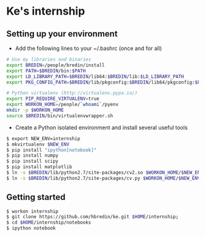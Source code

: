 # Ke's internship

## Setting up your environment

* Add the following lines to your ~/.bashrc (once and for all)

```bash
# Use my libraries and binaries
export BREDIN=/people/bredin/install
export PATH=$BREDIN/bin:$PATH
export LD_LIBRARY_PATH=$BREDIN/lib64:$BREDIN/lib:$LD_LIBRARY_PATH
export PKG_CONFIG_PATH=$BREDIN/lib/pkgconfig:$BREDIN/lib64/pkgconfig:$PKG_CONFIG_PATH

# Python virtualenv (http://virtualenv.pypa.io/)
export PIP_REQUIRE_VIRTUALENV=true
export WORKON_HOME=/people/`whoami`/pyenv
mkdir -p $WORKON_HOME
source $BREDIN/bin/virtualenvwrapper.sh
```

* Create a Python isolated environment and install several useful tools

```bash
$ export NEW_ENV=internship
$ mkvirtualenv $NEW_ENV
$ pip install "ipython[notebook]"
$ pip install numpy
$ pip install scipy
$ pip install matplotlib
$ ln -s $BREDIN/lib/python2.7/site-packages/cv2.so $WORKON_HOME/$NEW_ENV/lib/python2.7/site-packages/cv2.so
$ ln -s $BREDIN/lib/python2.7/site-packages/cv.py $WORKON_HOME/$NEW_ENV/lib/python2.7/site-packages/cv.py
```

## Getting started 

```bash
$ workon internship
$ git clone https://github.com/hbredin/ke.git $HOME/internship; 
$ cd $HOME/internship/notebooks
$ ipython notebook
```
